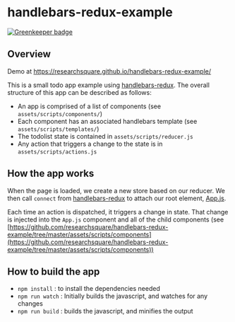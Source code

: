 # handlebars-redux-example

[![Greenkeeper badge](https://badges.greenkeeper.io/easilyBaffled/handlebars-redux.svg)](https://greenkeeper.io/)

## Overview

Demo at https://researchsquare.github.io/handlebars-redux-example/

This is a small todo app example using [handlebars-redux](https://github.com/researchsquare/handlebars-redux). The overall structure of this app can be described as follows:
 - An app is comprised of a list of components (see `assets/scripts/components/`)
 - Each component has an associated handlebars template  (see `assets/scripts/templates/`)
 - The todolist state is contained in `assets/scripts/reducer.js`
 - Any action that triggers a change to the state is in `assets/scripts/actions.js`

## How the app works

When the page is loaded, we create a new store based on our reducer. We then call `connect` from [handlebars-redux](https://github.com/researchsquare/handlebars-redux) to attach our root element, [App.js](https://github.com/researchsquare/handlebars-redux-example/blob/master/assets/scripts/app.js).

Each time an action is dispatched, it triggers a change in state. That change is injected into the `App.js` component and all of the child components (see [https://github.com/researchsquare/handlebars-redux-example/tree/master/assets/scripts/components](https://github.com/researchsquare/handlebars-redux-example/tree/master/assets/scripts/components))

## How to build the app

 - `npm install` : to install the dependencies needed
 - `npm run watch` : Initially builds the javascript, and watches for any changes
 - `npm run build` : builds the javascript, and minifies the output


